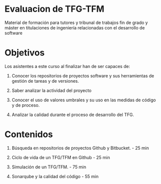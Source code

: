 # Evaluacion de TFG-TFM
Material de formación para tutores y tribunal de trabajos fin de grado y máster en titulaciones de ingeniería relacionadas con el desarrollo de software

Objetivos
========

Los asistentes a este curso al finalizar han de ser capaces de:

1. Conocer los repositorios de proyectos software y sus  herramientas de gestión de tareas y de versiones.

2. Saber analizar la actividad del proyecto

3. Conocer el uso de valores umbrales y su uso en las medidas  de código y de proceso.

4. Analizar la calidad durante el proceso de desarrollo del TFG.

 
Contenidos
========
1. Búsqueda en repositorios de proyectos Github y Bitbucket.  -  25 min  

2. Ciclo de vida de un TFG/TFM en Github   -  25 min  

3. Simulación de un TFG/TFM.  - 75 min  

4. Sonarqube y la calidad del código  -  55 min  

